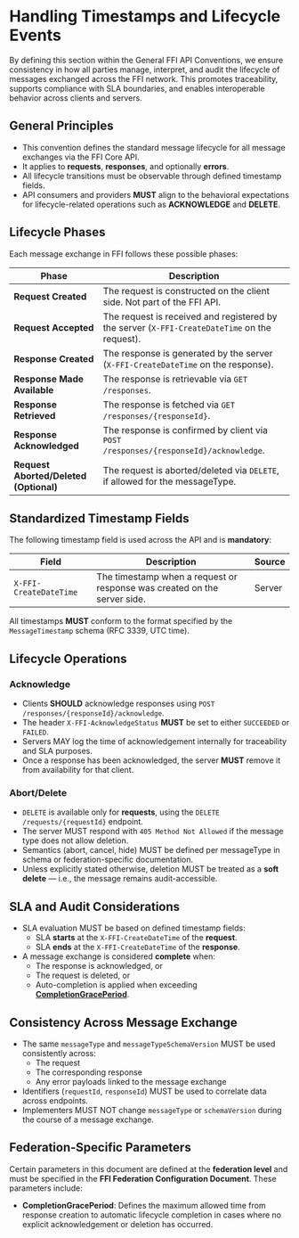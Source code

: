 # Handling Timestamps and Lifecycle Events

By defining this section within the General FFI API Conventions, we ensure consistency in how all parties manage, interpret, and audit the lifecycle of messages exchanged across the FFI network. This promotes traceability, supports compliance with SLA boundaries, and enables interoperable behavior across clients and servers.

## General Principles

- This convention defines the standard message lifecycle for all message exchanges via the FFI Core API.
- It applies to **requests**, **responses**, and optionally **errors**.
- All lifecycle transitions must be observable through defined timestamp fields.
- API consumers and providers **MUST** align to the behavioral expectations for lifecycle-related operations such as **ACKNOWLEDGE** and **DELETE**.

## Lifecycle Phases

Each message exchange in FFI follows these possible phases:

| Phase                             | Description                                                                 |
|----------------------------------|-----------------------------------------------------------------------------|
| **Request Created**              | The request is constructed on the client side. Not part of the FFI API.    |
| **Request Accepted**             | The request is received and registered by the server (`X-FFI-CreateDateTime` on the request). |
| **Response Created**             | The response is generated by the server (`X-FFI-CreateDateTime` on the response). |
| **Response Made Available**      | The response is retrievable via `GET /responses`.                          |
| **Response Retrieved**           | The response is fetched via `GET /responses/{responseId}`.                 |
| **Response Acknowledged**        | The response is confirmed by client via `POST /responses/{responseId}/acknowledge`. |
| **Request Aborted/Deleted (Optional)**   | The request is aborted/deleted via `DELETE`, if allowed for the messageType.       |

## Standardized Timestamp Fields

The following timestamp field is used across the API and is **mandatory**:

| Field                   | Description                                                                 | Source  |
|------------------------|-----------------------------------------------------------------------------|---------|
| `X-FFI-CreateDateTime` | The timestamp when a request or response was created on the server side.    | Server  |

All timestamps **MUST** conform to the format specified by the `MessageTimestamp` schema (RFC 3339, UTC time).

## Lifecycle Operations

### Acknowledge

- Clients **SHOULD** acknowledge responses using `POST /responses/{responseId}/acknowledge`.
- The header `X-FFI-AcknowledgeStatus` **MUST** be set to either `SUCCEEDED` or `FAILED`.
- Servers MAY log the time of acknowledgement internally for traceability and SLA purposes.
- Once a response has been acknowledged, the server **MUST** remove it from availability for that client.

### Abort/Delete

- `DELETE` is available only for **requests**, using the `DELETE /requests/{requestId}` endpoint.
- The server MUST respond with `405 Method Not Allowed` if the message type does not allow deletion.
- Semantics (abort, cancel, hide) MUST be defined per messageType in schema or federation-specific documentation.
- Unless explicitly stated otherwise, deletion MUST be treated as a **soft delete** — i.e., the message remains audit-accessible.

## SLA and Audit Considerations

- SLA evaluation MUST be based on defined timestamp fields:
  - SLA **starts** at the `X-FFI-CreateDateTime` of the **request**.
  - SLA **ends** at the `X-FFI-CreateDateTime` of the **response**.
- A message exchange is considered **complete** when:
  - The response is acknowledged, or
  - The request is deleted, or
  - Auto-completion is applied when exceeding **[CompletionGracePeriod](#federation-specific-parameters)**.

## Consistency Across Message Exchange

- The same `messageType` and `messageTypeSchemaVersion` MUST be used consistently across:
  - The request
  - The corresponding response
  - Any error payloads linked to the message exchange
- Identifiers (`requestId`, `responseId`) MUST be used to correlate data across endpoints.
- Implementers MUST NOT change `messageType` or `schemaVersion` during the course of a message exchange.

## Federation-Specific Parameters

Certain parameters in this document are defined at the **federation level** and must be specified in the **FFI Federation Configuration Document**. These parameters include:

- **CompletionGracePeriod**: Defines the maximum allowed time from response creation to automatic lifecycle completion in cases where no explicit acknowledgement or deletion has occurred.
